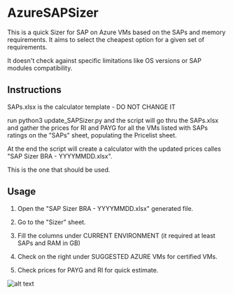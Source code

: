 # AzureSAPSizer

This is a quick Sizer for SAP on Azure VMs based on the SAPs and memory requirements. 
It aims to select the cheapest option for a given set of requirements.

It doesn't check against specific limitations like OS versions or SAP modules compatibility. 

## Instructions 

SAPs.xlsx is the calculator template - DO NOT CHANGE IT

run python3 update_SAPSizer.py and the script will go thru the SAPs.xlsx and gather the prices for RI and PAYG for all the VMs listed with SAPs ratings on the "SAPs" sheet, populating the Pricelist sheet. 

At the end the script will create a calculator with the updated prices calles "SAP Sizer BRA - YYYYMMDD.xlsx". 

This is the one that should be used. 

## Usage

1. Open the "SAP Sizer BRA - YYYYMMDD.xlsx" generated file. 

2. Go to the "Sizer" sheet. 

3. Fill the columns under CURRENT ENVIRONMENT (it required at least SAPs and RAM in GB)

4. Check on the right under SUGGESTED AZURE VMs for certified VMs. 

5. Check prices for PAYG and RI for quick estimate. 

![alt text](https://github.com/abicas/AzureSAPSizer/blob/[branch]/image.jpg?raw=true)
